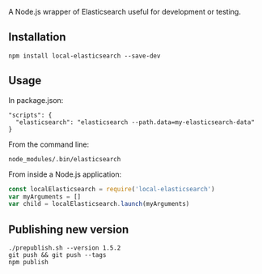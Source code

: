 A Node.js wrapper of Elasticsearch useful for development or testing.

## Installation

```
npm install local-elasticsearch --save-dev
```

## Usage

In package.json:

```
"scripts": {
  "elasticsearch": "elasticsearch --path.data=my-elasticsearch-data"
}
```

From the command line:

```
node_modules/.bin/elasticsearch
```

From inside a Node.js application:

```javascript
const localElasticsearch = require('local-elasticsearch')
var myArguments = []
var child = localElasticsearch.launch(myArguments)
```

## Publishing new version

```
./prepublish.sh --version 1.5.2
git push && git push --tags
npm publish
```
